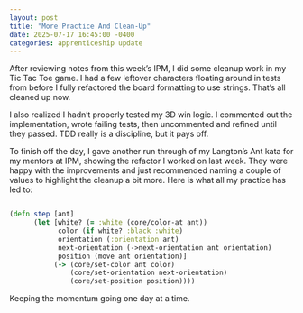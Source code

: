```yaml
---
layout: post
title: "More Practice And Clean-Up"
date: 2025-07-17 16:45:00 -0400
categories: apprenticeship update
---
```


After reviewing notes from this week’s IPM, I did some cleanup work in my
Tic Tac Toe game. I had a few leftover characters floating around in tests
from before I fully refactored the board formatting to use strings. That’s all
cleaned up now.

I also realized I hadn’t properly tested my 3D win logic. I commented out the
implementation, wrote failing tests, then uncommented and refined until they
passed. TDD really is a discipline, but it pays off.

To finish off the day, I gave another run through of my Langton’s Ant kata for
my mentors at IPM, showing the refactor I worked on last week. They were happy
with the improvements and just recommended naming a couple of values to
highlight the cleanup a bit more. Here is what all my practice has led to:

```clojure

(defn step [ant]
      (let [white? (= :white (core/color-at ant))
            color (if white? :black :white)
            orientation (:orientation ant)
            next-orientation (->next-orientation ant orientation)
            position (move ant orientation)]
           (-> (core/set-color ant color)
               (core/set-orientation next-orientation)
               (core/set-position position))))

```

Keeping the momentum going one day at a time.